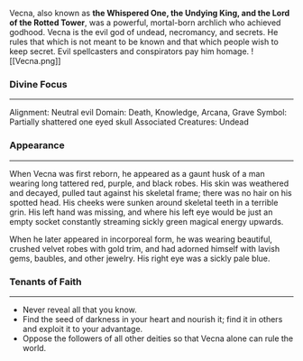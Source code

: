 
Vecna, also known as **the Whispered One, the Undying King, and the Lord of the Rotted Tower**, was a powerful, mortal-born archlich who achieved godhood. Vecna is the evil god of undead, necromancy, and secrets. He rules that which is not meant to be known and that which people wish to keep secret. Evil spellcasters and conspirators pay him homage. 
![[Vecna.png]]
### Divine Focus
---
Alignment: Neutral evil
Domain: Death, Knowledge, Arcana, Grave
Symbol: Partially shattered one eyed skull
Associated Creatures: Undead
### Appearance
------
When Vecna was first reborn, he appeared as a gaunt husk of a man wearing long tattered red, purple, and black robes. His skin was weathered and decayed, pulled taut against his skeletal frame; there was no hair on his spotted head. His cheeks were sunken around skeletal teeth in a terrible grin. His left hand was missing, and where his left eye would be just an empty socket constantly streaming sickly green magical energy upwards.

When he later appeared in incorporeal form, he was wearing beautiful, crushed velvet robes with gold trim, and had adorned himself with lavish gems, baubles, and other jewelry. His right eye was a sickly pale blue.
### Tenants of Faith
---
- Never reveal all that you know.
- Find the seed of darkness in your heart and nourish it; find it in others and exploit it to your advantage.
- Oppose the followers of all other deities so that Vecna alone can rule the world.